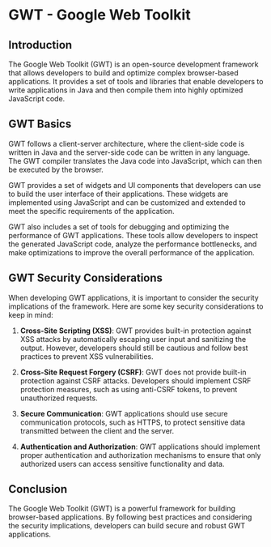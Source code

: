 # GWT - Google Web Toolkit

## Introduction

The Google Web Toolkit (GWT) is an open-source development framework that allows developers to build and optimize complex browser-based applications. It provides a set of tools and libraries that enable developers to write applications in Java and then compile them into highly optimized JavaScript code.

## GWT Basics

GWT follows a client-server architecture, where the client-side code is written in Java and the server-side code can be written in any language. The GWT compiler translates the Java code into JavaScript, which can then be executed by the browser.

GWT provides a set of widgets and UI components that developers can use to build the user interface of their applications. These widgets are implemented using JavaScript and can be customized and extended to meet the specific requirements of the application.

GWT also includes a set of tools for debugging and optimizing the performance of GWT applications. These tools allow developers to inspect the generated JavaScript code, analyze the performance bottlenecks, and make optimizations to improve the overall performance of the application.

## GWT Security Considerations

When developing GWT applications, it is important to consider the security implications of the framework. Here are some key security considerations to keep in mind:

1. **Cross-Site Scripting (XSS)**: GWT provides built-in protection against XSS attacks by automatically escaping user input and sanitizing the output. However, developers should still be cautious and follow best practices to prevent XSS vulnerabilities.

2. **Cross-Site Request Forgery (CSRF)**: GWT does not provide built-in protection against CSRF attacks. Developers should implement CSRF protection measures, such as using anti-CSRF tokens, to prevent unauthorized requests.

3. **Secure Communication**: GWT applications should use secure communication protocols, such as HTTPS, to protect sensitive data transmitted between the client and the server.

4. **Authentication and Authorization**: GWT applications should implement proper authentication and authorization mechanisms to ensure that only authorized users can access sensitive functionality and data.

## Conclusion

The Google Web Toolkit (GWT) is a powerful framework for building browser-based applications. By following best practices and considering the security implications, developers can build secure and robust GWT applications.
